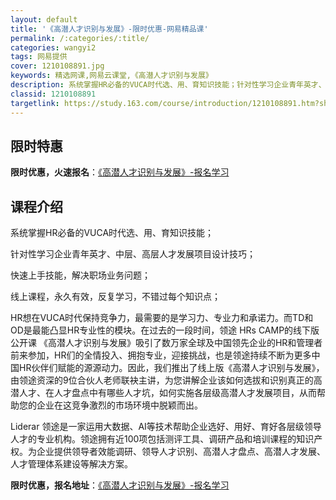 ```yaml
---
layout: default
title: '《高潜人才识别与发展》-限时优惠-网易精品课'
permalink: /:categories/:title/
categories: wangyi2
tags: 网易提供
cover: 1210108891.jpg
keywords: 精选网课,网易云课堂,《高潜人才识别与发展》
description: 系统掌握HR必备的VUCA时代选、用、育知识技能；针对性学习企业青年英才、中层、高层人才发展项目设计技巧；快速上手技能，
classid: 1210108891
targetlink: https://study.163.com/course/introduction/1210108891.htm?share=1&shareId=1025206652&utm_campaign=share&utm_medium=iphoneShare&utm_source=&utm_u=1025206652
---
```


## 限时特惠

**限时优惠，火速报名**：[《高潜人才识别与发展》-报名学习](https://study.163.com/course/introduction/1210108891.htm?share=1&shareId=1025206652&utm_campaign=share&utm_medium=iphoneShare&utm_source=&utm_u=1025206652)

## 课程介绍

系统掌握HR必备的VUCA时代选、用、育知识技能；

针对性学习企业青年英才、中层、高层人才发展项目设计技巧；

快速上手技能，解决职场业务问题；

线上课程，永久有效，反复学习，不错过每个知识点；



HR想在VUCA时代保持竞争力，最需要的是学习力、专业力和承诺力。而TD和OD是最能凸显HR专业性的模块。在过去的一段时间，领途 HRs CAMP的线下版公开课  《高潜人才识别与发展》吸引了数万家全球及中国领先企业的HR和管理者前来参加，HR们的全情投入、拥抱专业，迎接挑战，也是领途持续不断为更多中国HR伙伴们赋能的源源动力。因此，我们推出了线上版《高潜人才识别与发展》，由领途资深的9位合伙人老师联袂主讲，为您讲解企业该如何选拔和识别真正的高潜人才、在人才盘点中有哪些人才坑，如何实施各层级高潜人才发展项目，从而帮助您的企业在这竞争激烈的市场环境中脱颖而出。



Liderar 领途是一家运用大数据、AI等技术帮助企业选好、用好、育好各层级领导人才的专业机构。领途拥有近100项包括测评工具、调研产品和培训课程的知识产权。为企业提供领导者效能调研、领导人才识别、高潜人才盘点、高潜人才发展、人才管理体系建设等解决方案。

**限时优惠，报名地址**：[《高潜人才识别与发展》-报名学习](https://study.163.com/course/introduction/1210108891.htm?share=1&shareId=1025206652&utm_campaign=share&utm_medium=iphoneShare&utm_source=&utm_u=1025206652)


